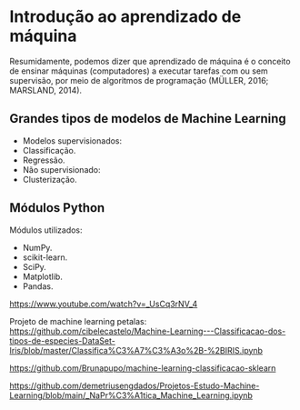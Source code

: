 # Introdução ao aprendizado de máquina
Resumidamente, podemos dizer que aprendizado de máquina é o conceito de ensinar máquinas (computadores) a executar tarefas com ou sem
supervisão, por meio de algoritmos de programação (MÜLLER, 2016; MARSLAND, 2014).


## Grandes tipos de modelos de Machine Learning
* Modelos supervisionados:
* Classificação.
* Regressão.
* Não supervisionado:
* Clusterização.

## Módulos Python
Módulos utilizados:
* NumPy.
* scikit-learn.
* SciPy.
* Matplotlib.
* Pandas.

https://www.youtube.com/watch?v=_UsCq3rNV_4


Projeto de machine learning petalas:
https://github.com/cibelecastelo/Machine-Learning---Classificacao-dos-tipos-de-especies-DataSet-Iris/blob/master/Classifica%C3%A7%C3%A3o%2B-%2BIRIS.ipynb


https://github.com/Brunapupo/machine-learning-classificacao-sklearn



https://github.com/demetriusengdados/Projetos-Estudo-Machine-Learning/blob/main/_NaPr%C3%A1tica_Machine_Learning.ipynb